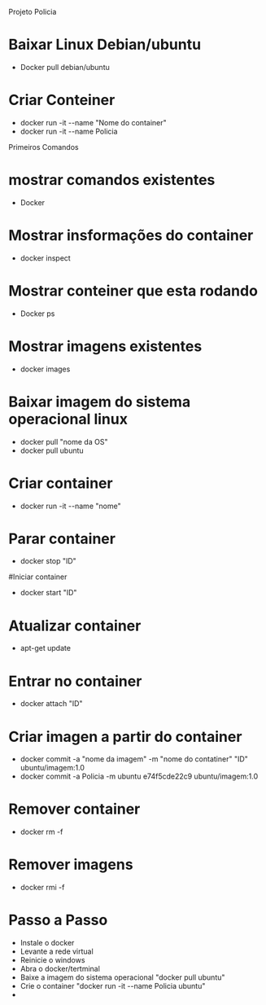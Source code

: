 Projeto Policia

# Baixar Linux Debian/ubuntu
- Docker pull debian/ubuntu

# Criar Conteiner
- docker run -it --name "Nome do container"
- docker run -it --name Policia

Primeiros Comandos
# mostrar comandos existentes
- Docker 

# Mostrar insformações do container
- docker inspect

# Mostrar conteiner que esta rodando
- Docker ps

# Mostrar imagens existentes
- docker images

# Baixar imagem do sistema operacional linux
- docker pull "nome da OS"
- docker pull ubuntu

# Criar container
- docker run -it --name "nome"

# Parar container
- docker stop "ID"

#Iniciar container
- docker start "ID"

# Atualizar container
- apt-get update

# Entrar no container
- docker attach "ID"

# Criar imagen a partir do container
- docker commit -a "nome da imagem" -m "nome do contatiner" "ID" ubuntu/imagem:1.0
- docker commit -a Policia -m ubuntu e74f5cde22c9 ubuntu/imagem:1.0

# Remover container
- docker rm -f

# Remover imagens
- docker rmi -f

# Passo a Passo
- Instale o docker
- Levante a rede virtual
- Reinicie o windows
- Abra o docker/tertminal
- Baixe a imagem do sistema operacional "docker pull ubuntu"
- Crie o container "docker run -it --name Policia ubuntu"
- 
